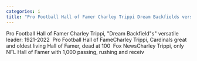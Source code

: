 ```yaml
---
categories: i
title: "Pro Football Hall of Famer Charley Trippi Dream Backfields versatile leader 19212022  Pro Football Hall of Fame"
---
```

Pro Football Hall of Famer Charley Trippi, "Dream Backfield"s" versatile leader: 1921-2022&nbsp;&nbsp;Pro Football Hall of FameCharley Trippi, Cardinals great and oldest living Hall of Famer, dead at 100&nbsp;&nbsp;Fox NewsCharley Trippi, only NFL Hall of Famer with 1,000 passing, rushing and receiv